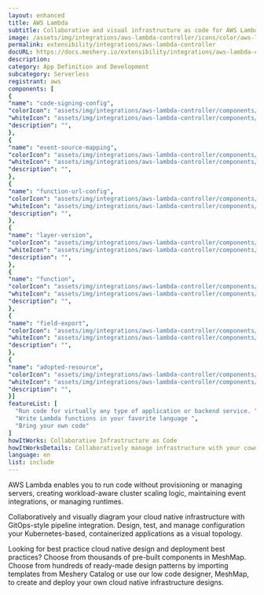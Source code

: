 ```yaml
---
layout: enhanced
title: AWS Lambda
subtitle: Collaborative and visual infrastructure as code for AWS Lambda
image: /assets/img/integrations/aws-lambda-controller/icons/color/aws-lambda-controller-color.svg
permalink: extensibility/integrations/aws-lambda-controller
docURL: https://docs.meshery.io/extensibility/integrations/aws-lambda-controller
description: 
category: App Definition and Development
subcategory: Serverless
registrant: aws
components: [
{
"name": "code-signing-config",
"colorIcon": "assets/img/integrations/aws-lambda-controller/components/code-signing-config/icons/color/code-signing-config-color.svg",
"whiteIcon": "assets/img/integrations/aws-lambda-controller/components/code-signing-config/icons/white/code-signing-config-white.svg",
"description": "",
},
{
"name": "event-source-mapping",
"colorIcon": "assets/img/integrations/aws-lambda-controller/components/event-source-mapping/icons/color/event-source-mapping-color.svg",
"whiteIcon": "assets/img/integrations/aws-lambda-controller/components/event-source-mapping/icons/white/event-source-mapping-white.svg",
"description": "",
},
{
"name": "function-url-config",
"colorIcon": "assets/img/integrations/aws-lambda-controller/components/function-url-config/icons/color/function-url-config-color.svg",
"whiteIcon": "assets/img/integrations/aws-lambda-controller/components/function-url-config/icons/white/function-url-config-white.svg",
"description": "",
},
{
"name": "layer-version",
"colorIcon": "assets/img/integrations/aws-lambda-controller/components/layer-version/icons/color/layer-version-color.svg",
"whiteIcon": "assets/img/integrations/aws-lambda-controller/components/layer-version/icons/white/layer-version-white.svg",
"description": "",
},
{
"name": "function",
"colorIcon": "assets/img/integrations/aws-lambda-controller/components/function/icons/color/function-color.svg",
"whiteIcon": "assets/img/integrations/aws-lambda-controller/components/function/icons/white/function-white.svg",
"description": "",
},
{
"name": "field-export",
"colorIcon": "assets/img/integrations/aws-lambda-controller/components/field-export/icons/color/field-export-color.svg",
"whiteIcon": "assets/img/integrations/aws-lambda-controller/components/field-export/icons/white/field-export-white.svg",
"description": "",
},
{
"name": "adopted-resource",
"colorIcon": "assets/img/integrations/aws-lambda-controller/components/adopted-resource/icons/color/adopted-resource-color.svg",
"whiteIcon": "assets/img/integrations/aws-lambda-controller/components/adopted-resource/icons/white/adopted-resource-white.svg",
"description": "",
}]
featureList: [
  "Run code for virtually any type of application or backend service. ",
  "Write Lambda functions in your favorite language ",
  "Bring your own code"
]
howItWorks: Collaborative Infrastructure as Code
howItWorksDetails: Collaboratively manage infrastructure with your coworkers synchronously sharing the same designs.
language: en
list: include
---
```

<p>
AWS Lambda enables you to run code without provisioning or managing servers, creating workload-aware cluster scaling logic, maintaining event integrations, or managing runtimes.
</p>
<p>
    Collaboratively and visually diagram your cloud native infrastructure with GitOps-style pipeline integration. Design, test, and manage configuration your Kubernetes-based, containerized applications as a visual topology.
</p>
<p>
    Looking for best practice cloud native design and deployment best practices? Choose from thousands of pre-built components in MeshMap. Choose from hundreds of ready-made design patterns by importing templates from Meshery Catalog or use our low code designer, MeshMap, to create and deploy your own cloud native infrastructure designs.
</p>

